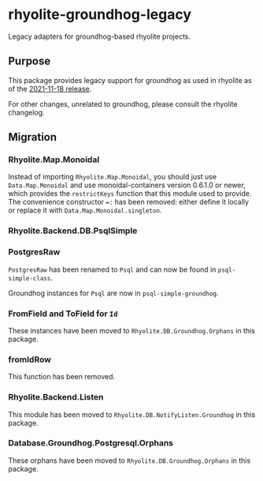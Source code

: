 # rhyolite-groundhog-legacy

Legacy adapters for groundhog-based rhyolite projects.

## Purpose

This package provides legacy support for groundhog as used in rhyolite as of the [2021-11-18 release](https://github.com/obsidiansystems/rhyolite/tree/release/2021-11-18).

For other changes, unrelated to groundhog, please consult the rhyolite changelog.

## Migration

### Rhyolite.Map.Monoidal

Instead of importing `Rhyolite.Map.Monoidal`, you should just use `Data.Map.Monoidal` and use monoidal-containers version 0.6.1.0 or newer, which provides the `restrictKeys` function that this module used to provide. The convenience constructor `=:` has been removed: either define it locally or replace it with `Data.Map.Monoidal.singleton`.

### Rhyolite.Backend.DB.PsqlSimple

### PostgresRaw

`PostgresRaw` has been renamed to `Psql` and can now be found in `psql-simple-class`.

Groundhog instances for `Psql` are now in `psql-simple-groundhog`.

### FromField and ToField for `Id`

These instances have been moved to `Rhyolite.DB.Groundhog.Orphans` in this package.

### fromIdRow

This function has been removed.

### Rhyolite.Backend.Listen

This module has been moved to `Rhyolite.DB.NotifyListen.Groundhog` in this package.

### Database.Groundhog.Postgresql.Orphans

These orphans have been moved to `Rhyolite.DB.Groundhog.Orphans` in this package.
